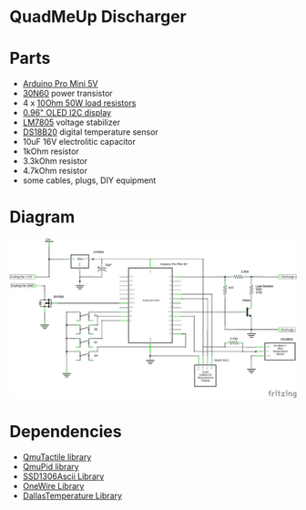 # QuadMeUp Discharger

# Parts

* [Arduino Pro Mini 5V](http://bit.ly/2DjkkHZ)
* [30N60](http://bit.ly/2OXKuSS) power transistor
* 4 x [10Ohm 50W load resistors](http://bit.ly/2DOTloE)
* [0.96" OLED I2C display](http://bit.ly/2PTBaAX)
* [LM7805](http://bit.ly/2QhipeR) voltage stabilizer
* [DS18B20](http://bit.ly/2REWdrJ) digital temperature sensor
* 10uF 16V electrolitic capacitor
* 1kOhm resistor
* 3.3kOhm resistor
* 4.7kOhm resistor
* some cables, plugs, DIY equipment 

# Diagram

![Diagram](diagram_schem.png)

# Dependencies

* [QmuTactile library](https://github.com/DzikuVx/QmuTactile)
* [QmuPid library](https://github.com/DzikuVx/QmuPid)
* [SSD1306Ascii Library](https://github.com/greiman/SSD1306Ascii)
* [OneWire Library](https://github.com/PaulStoffregen/OneWire)
* [DallasTemperature Library](https://github.com/milesburton/Arduino-Temperature-Control-Library)